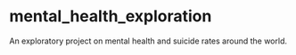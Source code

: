 # mental_health_exploration
An exploratory project on mental health and suicide rates around the world.

